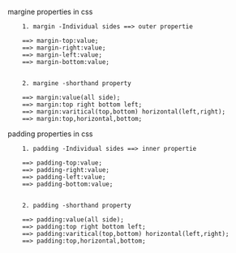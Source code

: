 
margine properties in css

        1. margin -Individual sides ==> outer propertie

        ==> margin-top:value;
        ==> margin-right:value;
        ==> margin-left:value;
        ==> margin-bottom:value;
        

        2. margine -shorthand property

        ==> margin:value(all side);
        ==> margin:top right bottom left;
        ==> margin:varitical(top,bottom) horizontal(left,right);
        ==> margin:top,horizontal,bottom;


padding properties in css

        1. padding -Individual sides ==> inner propertie

        ==> padding-top:value;
        ==> padding-right:value;
        ==> padding-left:value;
        ==> padding-bottom:value;
        

        2. padding -shorthand property

        ==> padding:value(all side);
        ==> padding:top right bottom left;
        ==> padding:varitical(top,bottom) horizontal(left,right);
        ==> padding:top,horizontal,bottom;

